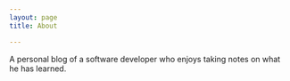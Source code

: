 ```yaml
---
layout: page
title: About

---
```


A personal blog of a software developer who enjoys taking notes on what he has learned.
